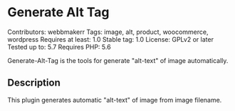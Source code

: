 # Generate Alt Tag

Contributors: webbmakerr
Tags: image, alt, product, woocommerce, wordpress
Requires at least: 1.0
Stable tag: 1.0
License: GPLv2 or later
Tested up to: 5.7
Requires PHP: 5.6

Generate-Alt-Tag is the tools for generate "alt-text" of image automatically.

## Description

This plugin generates automatic "alt-text" of image from image filename.
